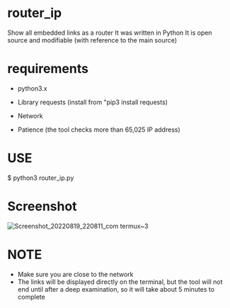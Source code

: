 
# router_ip 

Show all embedded links as a router 
It was written in Python 
It is open source and modifiable (with reference to the main source) 

# requirements 

* python3.x

* Library requests (install from "pip3 install requests) 

* Network 

* Patience (the tool checks more than 65,025 IP address)


# USE 

$ python3 router_ip.py

# Screenshot 

![Screenshot_20220819_220811_com termux~3](https://user-images.githubusercontent.com/60769512/185690427-99f7e3c7-5b5a-4759-84f5-f23167cc60f0.jpg) 

# NOTE 


* Make sure you are close to the network 
* The links will be displayed directly on the terminal, but the tool will not end until after a deep examination, so it will take about 5 minutes to complete
